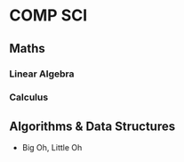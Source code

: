# COMP SCI
## Maths
### Linear Algebra
### Calculus

## Algorithms & Data Structures
- Big Oh, Little Oh
